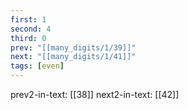 ```yaml
---
first: 1
second: 4
third: 0
prev: "[[many_digits/1/39]]"
next: "[[many_digits/1/41]]"
tags: [even]
---
```

prev2-in-text: [[38]]
next2-in-text: [[42]]
